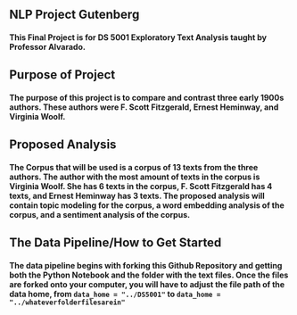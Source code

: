 ## NLP Project Gutenberg

#### This Final Project is for DS 5001 Exploratory Text Analysis taught by Professor Alvarado. 

## Purpose of Project

#### The purpose of this project is to compare and contrast three early 1900s authors. These authors were F. Scott Fitzgerald, Ernest Heminway, and Virginia Woolf. 

## Proposed Analysis

#### The Corpus that will be used is a corpus of 13 texts from the three authors. The author with the most amount of texts in the corpus is Virginia Woolf. She has 6 texts in the corpus, F. Scott Fitzgerald has 4 texts, and Ernest Heminway has 3 texts. The proposed analysis will contain topic modeling for the corpus, a word embedding analysis of the corpus, and a sentiment analysis of the corpus.  

## The Data Pipeline/How to Get Started

#### The data pipeline begins with forking this Github Repository and getting both the Python Notebook and the folder with the text files. Once the files are forked onto your computer, you will have to adjust the file path of the data home, from `data_home = "../DS5001"` to `data_home = "../whateverfolderfilesarein"`
